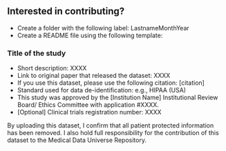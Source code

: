 ## Interested in contributing?

* Create a folder with the following label: LastnameMonthYear
* Create a README file using the following template:

### Title of the study 
  * Short description: XXXX
  * Link to original paper that released the dataset: XXXX
  * If you use this dataset, please use the following citation: [citation]
  * Standard used for data de-identification: e.g., HIPAA (USA)
  * This study was approved by the [Institution Name] Institutional Review Board/ Ethics Committee with application #XXXX.
  * [Optional] Clinical trials registration number: XXXX 


By uploading this dataset, I confirm that all patient protected information has been removed. I also hold full responsibility for the contribution of this dataset to the Medical Data Universe Repository. 

